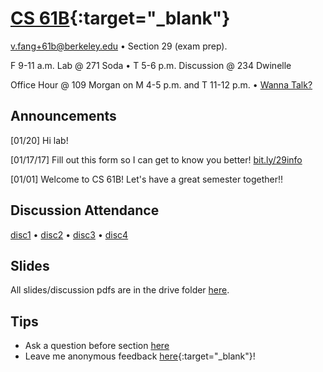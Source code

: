 # [CS 61B](http://www.datastructur.es){:target="_blank"}
[v.fang+61b@berkeley.edu](mailto:v.fang+61b@berkeley.edu) • Section 29 (exam prep).

F 9-11 a.m. Lab @ 271 Soda • T 5-6 p.m. Discussion @ 234 Dwinelle

Office Hour @ 109 Morgan on M 4-5 p.m. and T 11-12 p.m. • <a href="#appt" id="appointment">Wanna Talk?</a>

## Announcements
[01/20] Hi lab!

[01/17/17] Fill out this form so I can get to know you better!
[bit.ly/29info](http://bit.ly/29info)

[01/01] Welcome to CS 61B! Let's have a great semester together!!

## Discussion Attendance
[disc1](http://bit.ly/29disc1) • [disc2](http://bit.ly/29disc2) • [disc3](http://bit.ly/29disc3) • [disc4](http://bit.ly/29disc4)

## Slides
All slides/discussion pdfs are in the drive folder
[here](https://drive.google.com/open?id=0B9mQMt3if0-MamROVlQyb3lwQTg).

## Tips
* Ask a question before section [here](http://bit.ly/29question)
* Leave me anonymous feedback [here](https://docs.google.com/forms/d/1j2WmiTn4cWmJqtrFQk5J4NOGAbJINWJpAJDQ3TDtucI/viewform){:target="_blank"}!

